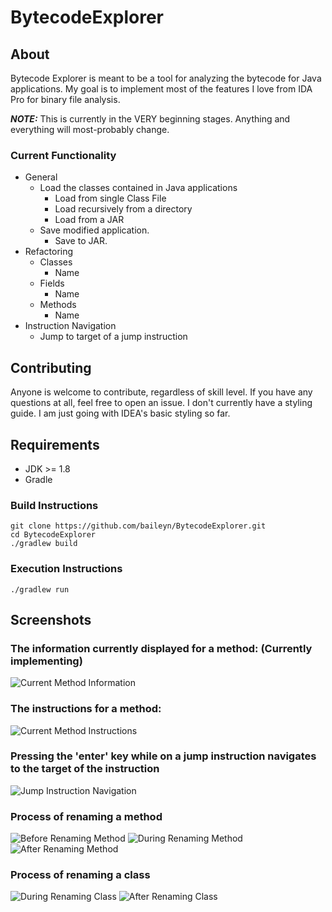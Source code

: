 # BytecodeExplorer

## About
Bytecode Explorer is meant to be a tool for analyzing the bytecode for Java applications. My goal is to implement most of the features I love from IDA Pro for binary file analysis. 

***NOTE:*** This is currently in the VERY beginning stages. Anything and everything will most-probably change.

### Current Functionality
* General
  * Load the classes contained in Java applications
    * Load from single Class File
    * Load recursively from a directory
    * Load from a JAR
  * Save modified application.
    * Save to JAR.
* Refactoring
  * Classes
    * Name
  * Fields
    * Name
  * Methods
    * Name
* Instruction Navigation
  * Jump to target of a jump instruction

## Contributing
Anyone is welcome to contribute, regardless of skill level. If you have any questions at all, feel free to open an issue. I don't currently have a styling guide. I am just going with IDEA's basic styling so far.

## Requirements
* JDK >= 1.8
* Gradle

### Build Instructions
```
git clone https://github.com/baileyn/BytecodeExplorer.git
cd BytecodeExplorer
./gradlew build
```

### Execution Instructions
```
./gradlew run
```

## Screenshots
### The information currently displayed for a method: (Currently implementing)
![Current Method Information](https://bytecode-explorer.s3.us-east-2.amazonaws.com/function-view.png)

### The instructions for a method:
![Current Method Instructions](https://bytecode-explorer.s3.us-east-2.amazonaws.com/instruction-view.png)

### Pressing the 'enter' key while on a jump instruction navigates to the target of the instruction
![Jump Instruction Navigation](https://bytecode-explorer.s3.us-east-2.amazonaws.com/jump-result.png)

### Process of renaming a method
![Before Renaming Method](https://bytecode-explorer.s3.us-east-2.amazonaws.com/rename-function-before.png)
![During Renaming Method](https://bytecode-explorer.s3.us-east-2.amazonaws.com/rename-function-during.png)
![After Renaming Method](https://bytecode-explorer.s3.us-east-2.amazonaws.com/rename-function-after.png)

### Process of renaming a class
![During Renaming Class](https://bytecode-explorer.s3.us-east-2.amazonaws.com/class-rename-during.png)
![After Renaming Class](https://bytecode-explorer.s3.us-east-2.amazonaws.com/class-rename-after.png)